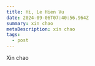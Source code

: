 ```yaml
---
title: Hi, Le Hien Vu
date: 2024-09-06T07:40:56.964Z
summary: xin chao
metaDescription: xin chao
tags:
  - post
---
```

X﻿in chao